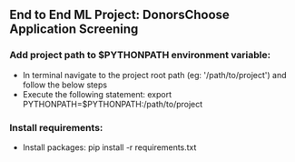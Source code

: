 ## End to End ML Project: DonorsChoose Application Screening


### Add project path to $PYTHONPATH environment variable:
- In terminal navigate to the project root path (eg: '/path/to/project') and follow the below steps
- Execute the following statement: export PYTHONPATH=$PYTHONPATH:/path/to/project

### Install requirements:
- Install packages: pip install -r requirements.txt
